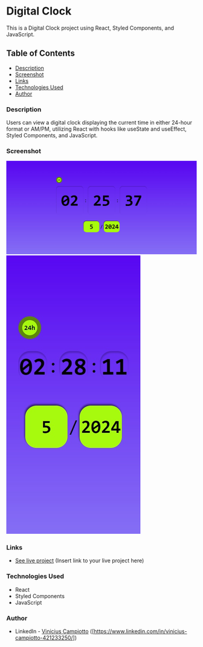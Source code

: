 # Digital Clock

This is a Digital Clock project using React, Styled Components, and JavaScript.

## Table of Contents

- [Description](#description)
- [Screenshot](#screenshot)
- [Links](#links)
- [Technologies Used](#technologies-used)
- [Author](#author)

### Description

Users can view a digital clock displaying the current time in either 24-hour format or AM/PM, utilizing React with hooks like useState and useEffect, Styled Components, and JavaScript.

### Screenshot

![Desktop](./desktopscreenshot.jpg)
![Mobile](./mobilescreenshot.jpg)

### Links

- [See live project](#) (Insert link to your live project here)

### Technologies Used

- React
- Styled Components
- JavaScript

### Author

- LinkedIn - [Vinicius Campiotto](#) ([https://www.linkedin.com/in/vinicius-campiotto-421233250/])
